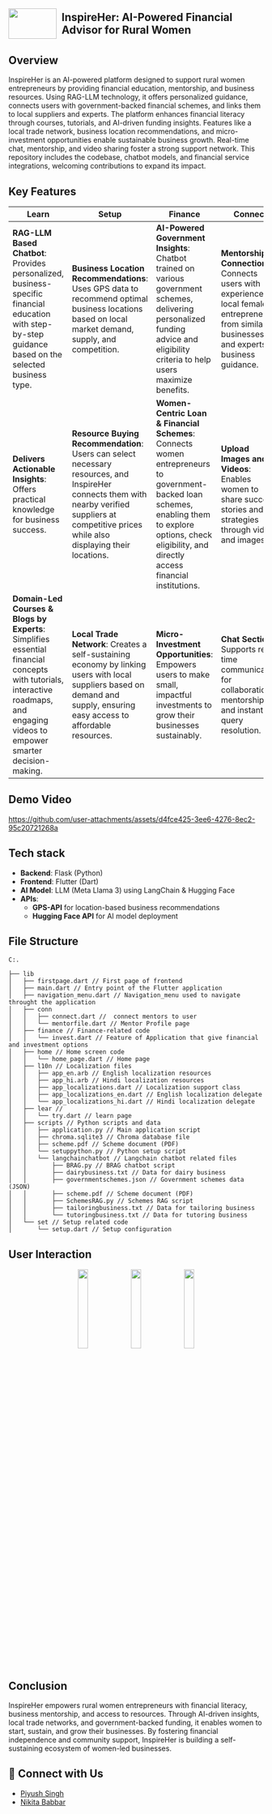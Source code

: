 
<h2 style="display: flex; align-items: center;">
  <img src="https://github.com/user-attachments/assets/1d13b529-cb68-4d49-9fef-22e40ab9f26a" width="95" height="60" style="margin-right: 10px;" />
  InspireHer: AI-Powered Financial Advisor for Rural Women
</h2>

##  Overview
InspireHer is an AI-powered platform designed to support rural women entrepreneurs by providing financial education, mentorship, and business resources. Using RAG-LLM technology, it offers personalized guidance, connects users with government-backed financial schemes, and links them to local suppliers and experts. The platform enhances financial literacy through courses, tutorials, and AI-driven funding insights. Features like a local trade network, business location recommendations, and micro-investment opportunities enable sustainable business growth. Real-time chat, mentorship, and video sharing foster a strong support network. This repository includes the codebase, chatbot models, and financial service integrations, welcoming contributions to expand its impact.

## **Key Features**
| **Learn** | **Setup** | **Finance** | **Connect** |
|----------|----------|----------|----------|
| **RAG-LLM Based Chatbot**: Provides personalized, business-specific financial education with step-by-step guidance based on the selected business type. | **Business Location Recommendations**: Uses GPS data to recommend optimal business locations based on local market demand, supply, and competition. | **AI-Powered Government Insights**: Chatbot trained on various government schemes, delivering personalized funding advice and eligibility criteria to help users maximize benefits. | **Mentorship Connections**: Connects users with experienced local female entrepreneurs from similar businesses and experts for business guidance. |
| **Delivers Actionable Insights**: Offers practical knowledge for business success. | **Resource Buying Recommendation**: Users can select necessary resources, and InspireHer connects them with nearby verified suppliers at competitive prices while also displaying their locations. | **Women-Centric Loan & Financial Schemes**: Connects women entrepreneurs to government-backed loan schemes, enabling them to explore options, check eligibility, and directly access financial institutions. | **Upload Images and Videos**: Enables women to share success stories and strategies through videos and images. |
| **Domain-Led Courses & Blogs by Experts**: Simplifies essential financial concepts with tutorials, interactive roadmaps, and engaging videos to empower smarter decision-making. | **Local Trade Network**: Creates a self-sustaining economy by linking users with local suppliers based on demand and supply, ensuring easy access to affordable resources. | **Micro-Investment Opportunities**: Empowers users to make small, impactful investments to grow their businesses sustainably. | **Chat Section**: Supports real-time communication for collaboration, mentorship, and instant query resolution. |



## **Demo Video**  

https://github.com/user-attachments/assets/d4fce425-3ee6-4276-8ec2-95c20721268a

## **Tech stack**
- **Backend**: Flask (Python)
- **Frontend**: Flutter (Dart)
- **AI Model**: LLM (Meta Llama 3) using LangChain & Hugging Face
- **APIs**:
  - **GPS-API** for location-based business recommendations
  - **Hugging Face API** for AI model deployment



## **File Structure**  

```
C:.
 
├── lib 
│   ├── firstpage.dart // First page of frontend 
│   ├── main.dart // Entry point of the Flutter application
│   ├── navigation_menu.dart // Navigation_menu used to navigate throught the application
│   ├── conn 
│   │   ├── connect.dart //  connect mentors to user
│   │   └── mentorfile.dart // Mentor Profile page
│   ├── finance // Finance-related code
│   │   └── invest.dart // Feature of Application that give financial and investment options
│   ├── home // Home screen code
│   │   └── home_page.dart // Home page 
│   ├── l10n // Localization files
│   │   ├── app_en.arb // English localization resources
│   │   ├── app_hi.arb // Hindi localization resources
│   │   ├── app_localizations.dart // Localization support class
│   │   ├── app_localizations_en.dart // English localization delegate
│   │   └── app_localizations_hi.dart // Hindi localization delegate
│   ├── lear // 
│   │   └── try.dart // learn page 
│   ├── scripts // Python scripts and data
│   │   ├── application.py // Main application script
│   │   ├── chroma.sqlite3 // Chroma database file
│   │   ├── scheme.pdf // Scheme document (PDF)
│   │   └── setuppython.py // Python setup script
│   │   └── langchainchatbot // Langchain chatbot related files
│   │       ├── BRAG.py // BRAG chatbot script
│   │       ├── dairybusiness.txt // Data for dairy business
│   │       ├── governmentschemes.json // Government schemes data (JSON)
│   │       ├── scheme.pdf // Scheme document (PDF)
│   │       ├── SchemesRAG.py // Schemes RAG script
│   │       ├── tailoringbusiness.txt // Data for tailoring business
│   │       └── tutoringbusiness.txt // Data for tutoring business
│   └── set // Setup related code
│       └── setup.dart // Setup configuration
```



  
## **User Interaction**

<div align="center">
    <img src="https://github.com/user-attachments/assets/e79edf4b-8a16-406d-940e-93f8e6550eb3" width="20%" />
    <img src="https://github.com/user-attachments/assets/dd963a13-ffdd-4a7f-99b6-23730567dba7" width="20%" />
    <img src="https://github.com/user-attachments/assets/e0693b0b-ca30-4553-93cc-1dd58d303606" width="20%" />
</div>

## **Conclusion**
InspireHer empowers rural women entrepreneurs with financial literacy, business mentorship, and access to resources. Through AI-driven insights, local trade networks, and government-backed funding, it enables women to start, sustain, and grow their businesses. By fostering financial independence and community support, InspireHer is building a self-sustaining ecosystem of women-led businesses. 

## 📢 Connect with Us  

- [Piyush Singh](https://www.linkedin.com/in/piyushhh-singhh/)  
- [Nikita Babbar](https://www.linkedin.com/in/nikita-babbar-b0291026a/)


